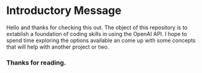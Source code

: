 # Introductory Message

Hello and thanks for checking this out. The object of this repository is to extablish a foundation of coding skills in using the OpenAI API. I hope to spend time exploring the options available an come up with some concepts that will help with another project or two.

### Thanks for reading.
